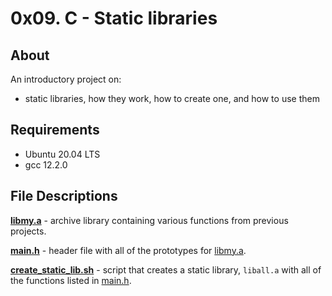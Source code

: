 # 0x09. C - Static libraries
## About
An introductory project on:
- static libraries, how they work, how to create one, and how to use them
## Requirements
- Ubuntu 20.04 LTS
- gcc 12.2.0
## File Descriptions
**[libmy.a](libmy.a)** - archive library containing various functions from previous projects.

**[main.h](main.h)** - header file with all of the prototypes for [libmy.a](libmy.a).

**[create_static_lib.sh](create_static_lib.sh)** - script that creates a static library, `liball.a` with all of the functions listed in [main.h](main.h).
